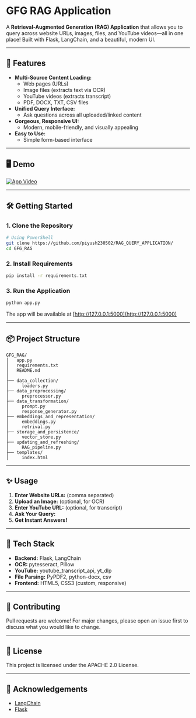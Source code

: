 # GFG RAG Application

A **Retrieval-Augmented Generation (RAG) Application** that allows you to query across website URLs, images, files, and YouTube videos—all in one place! Built with Flask, LangChain, and a beautiful, modern UI.

---

## 🚀 Features

- **Multi-Source Content Loading:**
  - Web pages (URLs)
  - Image files (extracts text via OCR)
  - YouTube videos (extracts transcript)
  - PDF, DOCX, TXT, CSV files
- **Unified Query Interface:**
  - Ask questions across all uploaded/linked content
- **Gorgeous, Responsive UI:**
  - Modern, mobile-friendly, and visually appealing
- **Easy to Use:**
  - Simple form-based interface

---

## 🖥️ Demo

[![App Video](https://drive.google.com/file/d/1t_Dkc3dF8SpZCDJyI1HH5mv-gTbVZwQJ/view?usp=sharing)](https://drive.google.com/file/d/1t_Dkc3dF8SpZCDJyI1HH5mv-gTbVZwQJ/view?usp=sharing)

---

## 🛠️ Getting Started

### 1. Clone the Repository
```bash
# Using PowerShell
git clone https://github.com/piyush230502/RAG_QUERY_APPLICATION/
cd GFG_RAG
```

### 2. Install Requirements
```bash
pip install -r requirements.txt
```

### 3. Run the Application
```bash
python app.py
```

The app will be available at [http://127.0.0.1:5000](http://127.0.0.1:5000)

---

## 📦 Project Structure

```
GFG_RAG/
│   app.py
│   requirements.txt
│   README.md
│
├── data_collection/
│     loaders.py
├── data_preprocessing/
│     preprocessor.py
├── data_transformation/
│     prompt.py
│     response_generator.py
├── embeddings_and_representation/
│     embeddings.py
│     retrival.py
├── storage_and_persistence/
│     vector_store.py
├── updating_and_refreshing/
│     RAG_pipeline.py
├── templates/
│     index.html
```

---

## ✨ Usage

1. **Enter Website URLs:** (comma separated)
2. **Upload an Image:** (optional, for OCR)
3. **Enter YouTube URL:** (optional, for transcript)
4. **Ask Your Query:**
5. **Get Instant Answers!**

---

## 🧩 Tech Stack
- **Backend:** Flask, LangChain
- **OCR:** pytesseract, Pillow
- **YouTube:** youtube_transcript_api, yt_dlp
- **File Parsing:** PyPDF2, python-docx, csv
- **Frontend:** HTML5, CSS3 (custom, responsive)

---

## 🤝 Contributing
Pull requests are welcome! For major changes, please open an issue first to discuss what you would like to change.

---

## 📄 License
This project is licensed under the APACHE 2.0  License.

---

## 🙏 Acknowledgements
- [LangChain](https://github.com/langchain-ai/langchain)
- [Flask](https://flask.palletsprojects.com/)



